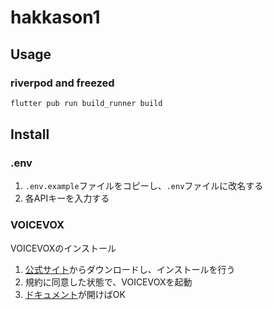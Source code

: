 # hakkason1

## Usage

### riverpod and freezed
```bash
flutter pub run build_runner build
```
## Install

### .env

1. `.env.example`ファイルをコピーし、`.env`ファイルに改名する
2. 各APIキーを入力する


### VOICEVOX

VOICEVOXのインストール

1. [公式サイト](https://voicevox.hiroshiba.jp/)からダウンロードし、インストールを行う
2. 規約に同意した状態で、VOICEVOXを起動
3. [ドキュメント](http://localhost:50021/docs)が開けばOK